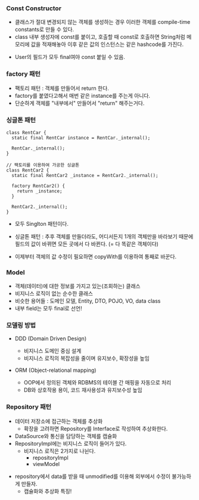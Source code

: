 ### Const Constructor

- 클래스가 절대 변경되지 않는 객체를 생성하는 경우 이러한 객체를 compile-time constants로 만들 수 있다.
- class 내부 생성자에 const를 붙이고, 호출할 때 const로 호출하면 String처럼 메모리에 값을 적재해놓아 이후 같은 값의 인스턴스는 같은 hashcode를 가진다.

* User의 필드가 모두 final여야 const 붙일 수 있음.

### factory 패턴

- 팩토리 패턴 : 객체를 만들어서 return 한다.
- factory를 붙였다고해서 매번 같은 instance를 주는게 아니다.
- 단순하게 객체를 "내부에서" 만들어서 "return" 해주는거다.

### 싱글톤 패턴

```
class RentCar {
  static final RentCar instance = RentCar._internal();

  RentCar._internal();
}

// 팩토리를 이용하여 가공한 싱글톤
class RentCar2 {
  static final RentCar2 _instance = RentCar2._internal();

  factory RentCar2() {
    return _instance;
  }

  RentCar2._internal();
}
```

- 모두 Singlton 패턴이다.
- 싱글톤 패턴 : 추후 객체를 만들더라도, 어디서든지 1개의 객체만을 바라보기 때문에 필드의 값이 바뀌면 모든 곳에서 다 바뀐다. (= 다 똑같은 객체이다)

- 이제부터 객체의 값 수정이 필요하면 copyWith를 이용하여 통째로 바꾼다.

### Model

- 객체(데이터)에 대한 정보를 가지고 있는(조회하는) 클래스
- 비지니스 로직이 없는 순수한 클래스
- 비슷한 용어들 : 도메인 모델, Entity, DTO, POJO, VO, data class
- 내부 field는 모두 final로 선언!

### 모델링 방법

- DDD (Domain Driven Design)

  - 비지니스 도메인 중심 설계
  - 비지니스 로직의 복잡성을 줄이며 유지보수, 확장성을 높임

- ORM (Object-relational mapping)
  - OOP에서 정의된 객체와 RDBMS의 테이블 간 매핑을 자동으로 처리
  - DB와 상호작용 용이, 코드 재사용성과 유지보수성 높임

### Repository 패턴

- 데이터 저장소에 접근하는 객체를 추상화
  - 확장을 고려하면 Repository를 Interface로 작성하여 추상화한다.
- DataSource와 통신을 담당하는 객체를 캡슐화
- RepositoryImpl에는 비지니스 로직이 들어가 있다.
  - 비지니스 로직은 2가지로 나뉜다.
    - repositoryImpl
    - viewModel

* repository에서 data를 받을 때 unmodified를 이용해 외부에서 수정이 불가능하게 만들자.
  - 캡슐화와 추상화 특징!
